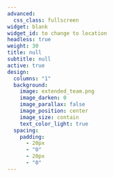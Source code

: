 ```yaml
---
advanced:
  css_class: fullscreen
widget: blank
widget_id: to change to location
headless: true
weight: 30
title: null
subtitle: null
active: true
design:
  columns: "1"
  background:
    image: extended_team.png
    image_darken: 0
    image_parallax: false
    image_position: center
    image_size: contain
    text_color_light: true
  spacing:
    padding:
      - 20px
      - "0"
      - 20px
      - "0"
---
```

